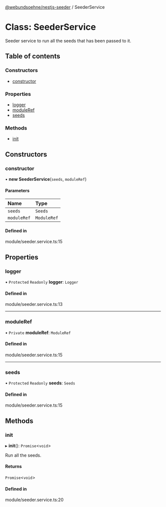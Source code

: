 [@webundsoehne/nestjs-seeder](../README.md) / SeederService

# Class: SeederService

Seeder service to run all the seeds that has been passed to it.

## Table of contents

### Constructors

- [constructor](SeederService.md#constructor)

### Properties

- [logger](SeederService.md#logger)
- [moduleRef](SeederService.md#moduleref)
- [seeds](SeederService.md#seeds)

### Methods

- [init](SeederService.md#init)

## Constructors

### constructor

• **new SeederService**(`seeds`, `moduleRef`)

#### Parameters

| Name        | Type        |
| :---------- | :---------- |
| `seeds`     | `Seeds`     |
| `moduleRef` | `ModuleRef` |

#### Defined in

module/seeder.service.ts:15

## Properties

### logger

• `Protected` `Readonly` **logger**: `Logger`

#### Defined in

module/seeder.service.ts:13

---

### moduleRef

• `Private` **moduleRef**: `ModuleRef`

#### Defined in

module/seeder.service.ts:15

---

### seeds

• `Protected` `Readonly` **seeds**: `Seeds`

#### Defined in

module/seeder.service.ts:15

## Methods

### init

▸ **init**(): `Promise`<`void`\>

Run all the seeds.

#### Returns

`Promise`<`void`\>

#### Defined in

module/seeder.service.ts:20

